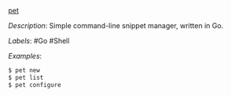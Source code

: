 [pet](https://github.com/knqyf263/pet)

*Description*: Simple command-line snippet manager, written in Go.

*Labels*: #Go #Shell

*Examples*:

```bash
$ pet new
$ pet list
$ pet configure
```
